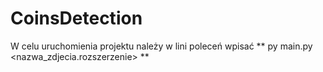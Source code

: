 # CoinsDetection
W celu uruchomienia projektu należy w lini poleceń wpisać
   ** py main.py <nazwa_zdjecia.rozszerzenie> **
